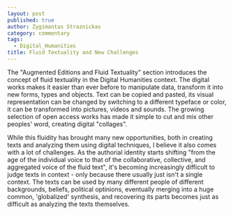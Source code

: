 ```yaml
---
layout: post
published: true
author: Zygimantas Straznickas
category: commentary
tags: 
  - Digital_Humanities
title: Fluid Textuality and New Challenges
---
```


The "Augmented Editions and Fluid Textuality" section introduces the concept of fluid textuality in the Digital Humanities context. The digital works makes it easier than ever before to manipulate data, transform it into new forms, types and objects. Text can be copied and pasted, its visual representation can be changed by switching to a different typeface or color, it can be transformed into pictures, videos and sounds. The growing selection of open access works has made it simple to cut and mix other peoples' word, creating digital "collages".

While this fluidity has brought many new opportunities, both in creating texts and analyzing them using digital techniques, I believe it also comes with a lot of challenges. As the authorial identity starts shifting "from the age of the individual voice to that of the collaborative, collective, and aggregated voice of the fluid text", it's becoming increasingly difficult to judge texts in context - only because there usually just isn't a single context. The texts can be used by many different people of different backgrounds, beliefs, political optinions, eventually merging into a huge common, 'globalized' synthesis, and recovering its parts becomes just as difficult as analyzing the texts themselves.
